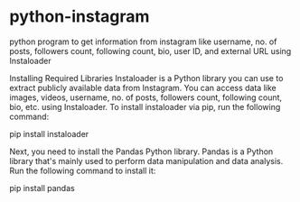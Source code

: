 # python-instagram
python program to get information from instagram  like username, no. of posts, followers count, following count, bio, user ID, and external URL using Instaloader 

Installing Required Libraries
Instaloader is a Python library you can use to extract publicly available data from Instagram. You can access data like images, videos, username, no. of posts, followers count, following count, bio, etc. using Instaloader.
To install instaloader via pip, run the following command:

pip install instaloader

Next, you need to install the Pandas Python library. Pandas is a Python library that's mainly used to perform data manipulation and data analysis. Run the following command to install it:

pip install pandas
